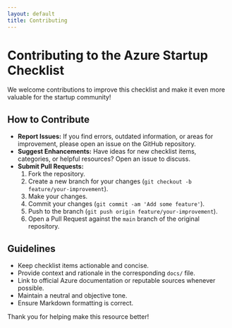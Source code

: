 ```yaml
---
layout: default
title: Contributing
---
```


# Contributing to the Azure Startup Checklist

We welcome contributions to improve this checklist and make it even more valuable for the startup community!

## How to Contribute

*   **Report Issues:** If you find errors, outdated information, or areas for improvement, please open an issue on the GitHub repository.
*   **Suggest Enhancements:** Have ideas for new checklist items, categories, or helpful resources? Open an issue to discuss.
*   **Submit Pull Requests:**
    1.  Fork the repository.
    2.  Create a new branch for your changes (`git checkout -b feature/your-improvement`).
    3.  Make your changes.
    4.  Commit your changes (`git commit -am 'Add some feature'`).
    5.  Push to the branch (`git push origin feature/your-improvement`).
    6.  Open a Pull Request against the `main` branch of the original repository.

## Guidelines

*   Keep checklist items actionable and concise.
*   Provide context and rationale in the corresponding `docs/` file.
*   Link to official Azure documentation or reputable sources whenever possible.
*   Maintain a neutral and objective tone.
*   Ensure Markdown formatting is correct.

Thank you for helping make this resource better!
